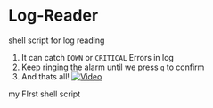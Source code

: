 # Log-Reader
shell script for log reading

1. It can catch `DOWN` or `CRITICAL` Errors in log
2. Keep ringing the alarm until we press `q` to confirm
3. And thats all!
[![Video](https://www.youtube.com/watch?v=rq4JsXn67Ds/0.jpg)](https://www.youtube.com/watch?v=rq4JsXn67Ds)


my FIrst shell script
